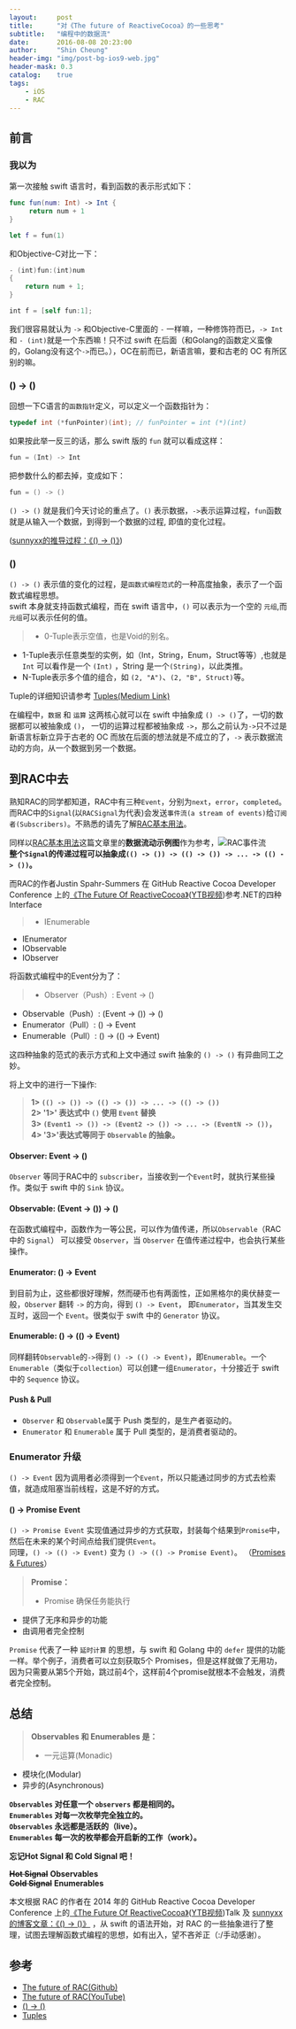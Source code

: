 ```yaml
---
layout:     post
title:      "对《The future of ReactiveCocoa》的一些思考"
subtitle:   "编程中的数据流"
date:       2016-08-08 20:23:00
author:     "Shin Cheung"
header-img: "img/post-bg-ios9-web.jpg"
header-mask: 0.3
catalog:    true
tags:
    - iOS
    - RAC
---
```


## 前言

### 我以为   
第一次接触 swift 语言时，看到函数的表示形式如下：

```swift
func fun(num: Int) -> Int { 
	 return num + 1 
}

let f = fun(1)
```
和Objective-C对比一下：

```swift
- (int)fun:(int)num 
{
	return num + 1;
}

int f = [self fun:1];
```
我们很容易就认为 `->` 和Objective-C里面的 `-` 一样嘛，一种修饰符而已，`-> Int` 和 `- (int)`就是一个东西嘛！只不过 swift 在后面（和Golang的函数定义蛮像的，Golang没有这个`->`而已。），OC在前而已，新语言嘛，要和古老的 OC 有所区别的嘛。

### () -> ()  

回想一下C语言的`函数指针`定义，可以定义一个函数指针为：

```c
typedef int (*funPointer)(int); // funPointer = int (*)(int)
```
如果按此举一反三的话，那么 swift 版的 `fun` 就可以看成这样：

```swift
fun = (Int) -> Int
```
把参数什么的都去掉，变成如下：

```swift
fun = () -> ()
```
`() -> ()` 就是我们今天讨论的重点了。`()` 表示数据，`->`表示运算过程，`fun`函数就是从输入一个数据，到得到一个数据的过程, 即值的变化过程。<br>

([sunnyxx的推导过程：《() -> ()》](http://blog.sunnyxx.com/2014/10/14/fp-essential/))

### ()  
`() -> ()` 表示值的变化的过程，是`函数式编程范式`的一种高度抽象，表示了一个函数式编程思想。<br>
swift 本身就支持函数式编程，而在 swift 语言中，`()` 可以表示为一个空的 `元组`,而`元组`可以表示任何的值。<br>

>* 0-Tuple表示空值，也是Void的别名。
* 1-Tuple表示任意类型的实例，如（Int，String，Enum，Struct等等）,也就是 `Int` 可以看作是一个 `(Int)` ，String 是一个`(String)`，以此类推。
* N-Tuple表示多个值的组合，如 `(2, "A")`、`(2, "B", Struct)`等。

Tuple的详细知识请参考 [Tuples(Medium Link)](https://medium.com/swift-programming/facets-of-swift-part-2-tuples-4bfe58d21abf)

在编程中，`数据` 和 `运算` 这两核心就可以在 swift 中抽象成 `() -> ()`了，一切的数据都可以被抽象成 `()`， 一切的运算过程都被抽象成 `->`，那么之前认为`->`只不过是新语言标新立异于古老的 OC 而放在后面的想法就是不成立的了，`->` 表示数据流动的方向，从一个数据到另一个数据。

## 到RAC中去  

熟知RAC的同学都知道，RAC中有三种`Event`，分别为`next`，`error`，`completed`。而RAC中的`Signal`(以`RACSignal`为代表)会发送`事件流(a stream of events)`给`订阅者(Subscribers)`。不熟悉的请先了解[RAC基本用法](https://www.raywenderlich.com/62699/reactivecocoa-tutorial-pt1)。<br>

同样以[RAC基本用法](https://www.raywenderlich.com/62699/reactivecocoa-tutorial-pt1)这篇文章里的**数据流动示例图**作为参考，![RAC事件流](http://www.raywenderlich.com/wp-content/uploads/2014/01/FilterAndMapPipeline.png)<br>
**整个`Signal`的传递过程可以抽象成`(() -> ()) -> (() -> ()) -> ... -> (() -> ())`。**  

而RAC的作者Justin Spahr-Summers 在 GitHub Reactive Cocoa Developer Conference 上的[《The Future Of ReactiveCocoa》](https://github.com/jspahrsummers/the-future-of-reactivecocoa/blob/master/The%20Future%20of%20ReactiveCocoa.md)([YTB视频](https://www.youtube.com/watch?v=ICNjRS2X8WM))参考.NET的四种Interface

>* IEnumerable
* IEnumerator
* IObservable
* IObserver

将函数式编程中的Event分为了：

>* Observer（Push）: Event -> ()
* Observable（Push）: (Event -> ()) -> ()
* Enumerator（Pull）: () -> Event
* Enumerable（Pull）: () -> (() -> Event)

这四种抽象的范式的表示方式和上文中通过 swift 抽象的 `() -> ()` 有异曲同工之妙。  

将上文中的进行一下操作: <br> 

> **1> `(() -> ()) -> (() -> ()) -> ... -> (() -> ())`   
 2> '1>' 表达式中 `()` 使用 `Event` 替换  
 3> `(Event1 -> ()) -> (Event2 -> ()) -> ... -> (EventN -> ())`，  
 4> '3>'表达式等同于 `Observable` 的抽象。**

#### Observer: Event -> ()
`Observer` 等同于RAC中的 `subscriber`，当接收到一个`Event`时，就执行某些操作。类似于 swift 中的 `Sink` 协议。

#### Observable: (Event -> ()) -> ()
在函数式编程中，函数作为一等公民，可以作为值传递，所以`Observable`（RAC中的 `Signal`） 可以接受 `Observer`，当 `Observer` 在值传递过程中，也会执行某些操作。

#### Enumerator: () -> Event
到目前为止，这些都很好理解，然而硬币也有两面性，正如黑格尔的奥伏赫变一般，`Observer` 翻转 `->` 的方向，得到 `() -> Event`，
即`Enumerator`，当其发生交互时，返回一个 `Event`。很类似于 swift 中的 `Generator` 协议。

#### Enumerable: () -> (() -> Event)
同样翻转`Observable`的`->`得到 `() -> (() -> Event)`，即`Enumerable`。一个`Enumerable`（类似于`collection`）可以创建一组`Enumerator`，十分接近于 swift 中的 `Sequence` 协议。

#### Push & Pull

* `Observer` 和 `Observable`属于 Push 类型的，是生产者驱动的。
* `Enumerator` 和 `Enumerable` 属于 Pull 类型的，是消费者驱动的。

### Enumerator 升级  
`() -> Event` 因为调用者必须得到一个`Event`，所以只能通过同步的方式去检索值，就造成阻塞当前线程，这是不好的方式。

#### () -> Promise Event  
`() -> Promise Event` 实现值通过异步的方式获取，封装每个结果到`Promise`中，然后在未来的某个时间点给我们提供`Event`。<br>
同理，`() -> (() -> Event)` 变为 `() -> (() -> Promise Event)`。
（[Promises & Futures](https://en.wikipedia.org/wiki/Futures_and_promises)）<br>

>**Promise：**
>
>* Promise 确保任务能执行
* 提供了无序和异步的功能
* 由调用者完全控制

`Promise` 代表了一种 `延时计算` 的思想，与 swift 和 Golang 中的 `defer` 提供的功能一样。举个例子，消费者可以立刻获取5个 Promises，但是这样就做了无用功，因为只需要从第5个开始，跳过前4个，这样前4个promise就根本不会触发，消费者完全控制。

## 总结  

>**Observables 和 Enumerables 是：**
>
>* 一元运算(Monadic)
* 模块化(Modular)
* 异步的(Asynchronous)

**`Observables` 对任意一个 `observers` 都是相同的。** <br>
**`Enumerables` 对每一次枚举完全独立的。** <br>
**`Observables` 永远都是活跃的（live）。** <br>
**`Enumerables` 每一次的枚举都会开启新的工作（work）。**

**忘记Hot Signal 和 Cold Signal 吧！**

<del>**Hot Signal**</del> **Observables**  
<del>**Cold Signal**</del> **Enumerables**  

本文根据 RAC 的作者在 2014 年的 GitHub Reactive Cocoa Developer Conference 上的[《The Future Of ReactiveCocoa》](https://github.com/jspahrsummers/the-future-of-reactivecocoa/blob/master/The%20Future%20of%20ReactiveCocoa.md)([YTB视频](https://www.youtube.com/watch?v=ICNjRS2X8WM))Talk 及 [sunnyxx的博客文章：《() -> ()》](http://blog.sunnyxx.com/2014/10/14/fp-essential/) ，从 swift 的语法开始，对 RAC 的一些抽象进行了整理，试图去理解函数式编程的思想，如有出入，望不吝斧正（:/手动感谢）。

## 参考  

* [The future of RAC(Github)](https://github.com/jspahrsummers/the-future-of-reactivecocoa/blob/master/The%20Future%20of%20ReactiveCocoa.md)
* [The future of RAC(YouTube)](https://www.youtube.com/watch?v=ICNjRS2X8WM)
* [() -> ()](http://blog.sunnyxx.com/2014/10/14/fp-essential/)
* [Tuples](https://medium.com/swift-programming/facets-of-swift-part-2-tuples-4bfe58d21abf)

